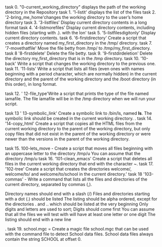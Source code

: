 task 0. "0-current_working_directory" displays the path of the working directory in the Repository
task 1. '1-listit' displays the list of the files
task 2. '2-bring_me_home'changes the working directory to the user’s home directory
task 3. '3-listfiles' Display current directory contents in a long format
task 4.  '4-listmorefiles' Display current directory contents, including hidden files (starting with .). with the lon'
task 5.  '5-listfilesdigitonly' Display current directory contents.
task 6.    '6-firstdirectory' Create a script that creates a directory named my_first_directory in the /tmp/ directory.
task 7. '7-movethatfile' Move the file betty from /tmp/ to /tmp/my_first_directory. 
task 8 '8-firstdelete' Delete the file betty.
task 9. '9-firstdirdeletion' Delete the directory my_first_directory that is in the /tmp directory.
task 10. '10-back' Write a script that changes the working directory to the previous one.
task 11. '11-lists' Write a script that lists all files (even ones with names beginning with a period character, which are normally hidden) in the current directory and the parent of the working directory and the /boot directory (in this order), in long format.

task 12. ' 12-file_type'Write a script that prints the type of the file named iamafile. The file iamafile will be in the /tmp directory when we will run your script.

task 13 ' 13-symbolic_link' Create a symbolic link to /bin/ls, named __ls__. The symbolic link should be created in the current working directory.
.
task 14. '14-copy_html' Create a script that copies all the HTML files from the current working directory to the parent of the working directory, but only copy files that did not exist in the parent of the working directory or were newer than the versions in the parent of the working directory.

task 15. 100-lets_move - Create a script that moves all files beginning with an uppercase letter to the directory /tmp/u You can assume that the directory /tmp/u
task 16. '101-clean_emacs' Create a script that deletes all files in the current working directory that end with the character ~.
task 17. '102-tree' Create a script that creates the directories welcome/, welcome/to/ and welcome/to/school in the current directory.'
task 18 '103-commas' - Write a command that lists all the files and directories of the current directory, separated by commas (,).

Directory names should end with a slash (/)
Files and directories starting with a dot (.) should be listed
The listing should be alpha ordered, except for the directories . and .. which should be listed at the very beginning
Only digits and letters are used to sort; Digits should come first
You can assume that all the files we will test with will have at least one letter or one digit
The listing should end with a new line

.
task 19. school.mgc = Create a magic file school.mgc that can be used with the command file to detect School data files. School data files always contain the string SCHOOL at offset 0.
